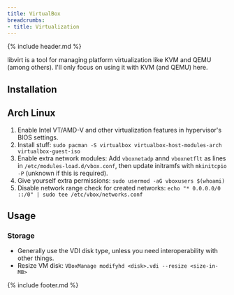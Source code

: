 ```yaml
---
title: VirtualBox
breadcrumbs:
- title: Virtualization
---
```

{% include header.md %}

libvirt is a tool for managing platform virtualization like KVM and QEMU (among others).
I'll only focus on using it with KVM (and QEMU) here.

## Installation

## Arch Linux

1. Enable Intel VT/AMD-V and other virtualization features in hypervisor's BIOS settings.
1. Install stuff: `sudo pacman -S virtualbox virtualbox-host-modules-arch virtualbox-guest-iso`
1. Enable extra network modules: Add `vboxnetadp` annd `vboxnetflt` as lines in `/etc/modules-load.d/vbox.conf`, then update initramfs with `mkinitcpio -P` (unknown if this is required).
1. Give yourself extra permissions: `sudo usermod -aG vboxusers $(whoami)`
1. Disable network range check for created networks: `echo "* 0.0.0.0/0 ::/0" | sudo tee /etc/vbox/networks.conf`

## Usage

### Storage

- Generally use the VDI disk type, unless you need interoperability with other things.
- Resize VM disk: `VBoxManage modifyhd <disk>.vdi --resize <size-in-MB>`

{% include footer.md %}

